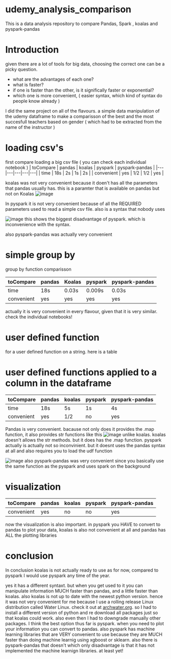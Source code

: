 # udemy_analysis_comparison
This is a data analysis repository to compare Pandas, Spark , koalas and pyspark-pandas

# Introduction
given there are a lot of tools for big data, choosing the correct one can be a picky question.
- what are the advantages of each one?
- what is faster?
- if one is faster than the other, is it significally faster or exponential?
- which one is more convenient, ( easier syntax, which kind of syntax do people know already )

I did the same project on all of the flavours. a simple data manipulation of the udemy dataframe to make a comparisson
of the best and the most succesfull teachers based on gender ( which had to be extracted from the name of the instructor )


# loading csv's
first compare loading a big csv file ( you can check each individual notebook )
|  toCompare |  pandas | koalas  | pyspark  | pyspark-pandas |
|---|---|---|---|---|
|  time |  18s | 2s  |  1s | 2s |
| convenient  | yes  | 1/2  | 1/2  | yes |

koalas was not very convenient because it doen't has all the parameters that pandas usually has.
this is a paramter that is available on pandas but not on Koalas
![image](https://user-images.githubusercontent.com/59902976/210259862-8f881c0b-bea7-423e-ba72-6fca0659cd5d.png)

In pyspark it is not very convenient because of all the REQUIRED parameters used to read a simple csv file.
also is a syntax that nobody uses

![image](https://user-images.githubusercontent.com/59902976/210260244-a41b5d73-9b00-4085-adf6-57237909bbaf.png)
this shows the biggest disadvantage of pyspark. which is inconvenience with the syntax.

also pyspark-pandas was actually very convenient


# simple group by
group by function comparisson

|  toCompare | pandas | Koalas         | pyspark | pyspark-pandas |
|------------|--------|----------------|---------|--------|
| time       |18s     |0.03s           |0.009s   | 0.03s |
| convenient |yes     |yes             |yes      | yes |

actually it is very convenient in every flavour, given that it is very similar. check the individual notebooks!

# user defined function
for a user defined function on a string. here is a table
# user defined functions applied to a column in the dataframe

| toCompare | pandas | koalas | pyspark | pyspark-pandas |
|-----------|--------|--------|---------|-------|
|time       |18s     |5s      |1s       |4s     |
|convenient |yes     |1/2     |no       |yes    |

Pandas is very convenient. bacause not only does it provides the .map function, it also provides str functions like this 
![image](https://user-images.githubusercontent.com/59902976/210263232-2e3ced7f-64b3-4ec0-9474-3fa947fd204d.png)
unlike koalas. koalas doesn't allows the str methods. but it does has the .map function.
pyspark actually is actually not so inconvinient. but it doesnt uses the pandas syntax at all and also requires you
to load the udf function 

![image](https://user-images.githubusercontent.com/59902976/210263731-7dcb8cf7-f845-4fbf-b700-a31fd4da1aff.png)
also pyspark-pandas was very convenient since you basically use the same function as the pyspark and uses spark on the background

# visualization
| toCompare | pandas | koalas | pyspark | pyspark-pandas |
|-----------|--------|--------|---------|--------|
|convenient |yes     |no      |no       |yes |

now the visualization is also important. in pyspark you HAVE to convert to pandas to 
plot your data, koalas is also not convenient at all and pandas has ALL the plotting libraries

# conclusion
In conclusion koalas is not actually ready to use as for now, compared to pyspark I would use pyspark any time of the year.

yes it has a different syntaxt. but when you get used to it you can manipulate information MUCH faster than pandas, and a little faster than
koalas. also koalas is not up to date with the newest python version. hence it was not very convenient for me because I use a rolling release
Linux distribution called Water Linux. check it out at [archwater.org](https://www.archwater.org). so I had to install a different version of python
and re download all packages just so that koalas could work. also even then I had to downgrade manually other packages.
I think the best option thus far is pyspark. when you need to plot your information you can convert to pandas. 
also pyspark has machine learning libraries that are VERY convenient to use because
they are MUCH faster than doing machine learnig using xgboost or sklearn.
also there is pyspark-pandas that doesn't which only disadvantage is that it has not implemented the machine learnign libraries. at least yet!

